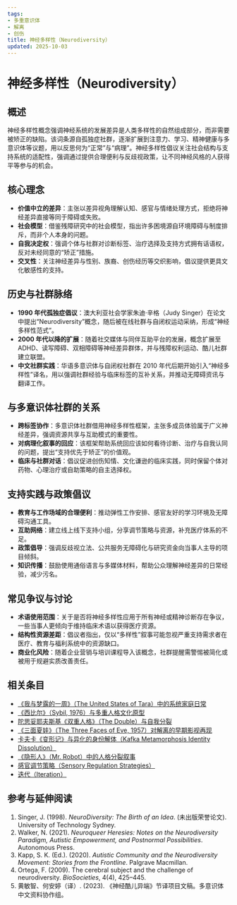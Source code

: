 ```yaml
---
tags:
- 多重意识体
- 解离
- 创伤
title: 神经多样性（Neurodiversity）
updated: 2025-10-03
---
```


# 神经多样性（Neurodiversity）

## 概述

神经多样性概念强调神经系统的发展差异是人类多样性的自然组成部分，而非需要被矫正的缺陷。该词条源自孤独症社群，逐渐扩展到注意力、学习、精神健康与多意识体等议题，用以反思何为“正常”与“病理”。神经多样性倡议关注社会结构与支持系统的适配性，强调通过提供合理便利与反歧视政策，让不同神经风格的人获得平等参与的机会。

## 核心理念

- **价值中立的差异**：主张以差异视角理解认知、感官与情绪处理方式，拒绝将神经差异直接等同于障碍或失败。
- **社会模型**：借鉴残障研究中的社会模型，指出许多困境源自环境障碍与制度排斥，而非个人本身的问题。
- **自我决定权**：强调个体与社群对诊断标签、治疗选择及支持方式拥有话语权，反对未经同意的“矫正”措施。
- **交叉性**：关注神经差异与性别、族裔、创伤经历等交织影响，倡议提供更具文化敏感性的支持。

## 历史与社群脉络

- **1990 年代孤独症倡议**：澳大利亚社会学家朱迪·辛格（Judy Singer）在论文中提出“Neurodiversity”概念，随后被在线社群与自闭权运动采纳，形成“神经多样性范式”。
- **2000 年代以降的扩展**：随着社交媒体与同伴互助平台的发展，概念扩展至 ADHD、读写障碍、双相障碍等神经差异群体，并与残障权利运动、酷儿社群建立联盟。
- **中文社群实践**：华语多意识体与自闭权社群在 2010 年代后期开始引入“神经多样性”译名，用以强调社群经验与临床标签的互补关系，并推动无障碍资讯与翻译工作。

## 与多意识体社群的关系

- **跨标签协作**：多意识体社群借用神经多样性框架，主张多成员体验属于广义神经差异，强调资源共享与互助模式的重要性。
- **对病理化叙事的回应**：该框架帮助系统回应该如何看待诊断、治疗与自我认同的问题，提出“支持优先于矫正”的价值观。
- **临床与社群对话**：倡议促进创伤知情、文化谦逊的临床实践，同时保留个体对药物、心理治疗或自助策略的自主选择权。

## 支持实践与政策倡议

- **教育与工作场域的合理便利**：推动弹性工作安排、感官友好的学习环境及无障碍沟通工具。
- **互助网络**：建立线上线下支持小组，分享调节策略与资源，补充医疗体系的不足。
- **政策倡导**：强调反歧视立法、公共服务无障碍化与研究资金向当事人主导的项目倾斜。
- **知识传播**：鼓励使用通俗语言与多媒体材料，帮助公众理解神经差异的日常经验，减少污名。

## 常见争议与讨论

- **术语使用范围**：关于是否将神经多样性应用于所有神经或精神诊断存在争议，一些当事人更倾向于维持临床术语以获得医疗资源。
- **结构性资源差距**：倡议者指出，仅以“多样性”叙事可能忽视严重支持需求者在医疗、教育与福利系统中的资源缺口。
- **商业化风险**：随着企业营销与培训课程导入该概念，社群提醒需警惕被简化或被用于规避实质改善责任。

## 相关条目

- [《我与梦露的一周》（The United States of Tara）中的系统家庭日常](/entries/United-States-Of-Tara-System-Daily-Life.md)
- [《西比尔》（Sybil, 1976）与多重人格文化原型](/entries/Sybil-1976-Cultural-Prototype.md)
- [陀思妥耶夫斯基《双重人格》（The Double）与自我分裂](/entries/Dostoevsky-The-Double-Self-Division.md)
- [《三面夏娃》（The Three Faces of Eve, 1957）对解离的早期影视再现](/entries/Three-Faces-Of-Eve-1957-Dissociation.md)
- [卡夫卡《变形记》与异化的身份解体（Kafka Metamorphosis Identity Dissolution）](/entries/Kafka-Metamorphosis-Identity-Dissolution.md)
- [《隐形人》（Mr. Robot）中的人格分裂叙事](/entries/Mr-Robot-DID-Narrative.md)
- [感官调节策略（Sensory Regulation Strategies）](/entries/Sensory-Regulation-Strategies.md)
- [迭代（Iteration）](/entries/Iteration.md)

## 参考与延伸阅读

1. Singer, J. (1998). *NeuroDiversity: The Birth of an Idea*. (未出版荣誉论文). University of Technology Sydney.
2. Walker, N. (2021). *Neuroqueer Heresies: Notes on the Neurodiversity Paradigm, Autistic Empowerment, and Postnormal Possibilities*. Autonomous Press.
3. Kapp, S. K. (Ed.). (2020). *Autistic Community and the Neurodiversity Movement: Stories from the Frontline*. Palgrave Macmillan.
4. Ortega, F. (2009). The cerebral subject and the challenge of neurodiversity. *BioSocieties*, 4(4), 425–445.
5. 黄敏智、何安婷（译）. (2023). 《神经酷儿异端》节译项目文稿。多意识体中文资料协作组。

